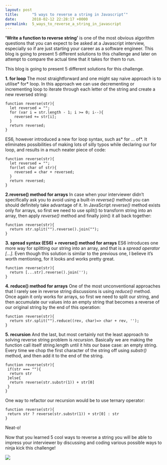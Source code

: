 ```yaml
---
layout: post
title:      "5 ways to reverse a string in Javascript‘"
date:       2018-02-12 22:28:17 +0000
permalink:  5_ways_to_reverse_a_string_in_javascript
---
```


**'Write a function to reverse string’** is one of the most obvious algorithm questions that you can expect to be asked at a Javascript interview, especially so if are just starting your career as a software engineer.
This blog is going to present 5 different solutions to this challenge and later on attempt to compare the actual time that it takes for them to run.

This blog is going to present 5 different solutions for this challenge.

**1. for loop**
The most straightforward and one might say naive approach is to utilise* for* loop. In this approach we can use decrementing or incrementing loop to iterate through each letter of the string and create a new reversed string:

```
function reverse(str){
  let reversed = "";    
  for (var i = str.length - 1; i >= 0; i--){        
    reversed += str[i];
  }    
  return reversed;
}
```

ES6, however introduced a new for loop syntax, such as* for … of*. It eliminates possibilities of making lots of silly typos while declaring our for loop, and results in a much neater piece of code:

```
function reverse(str){
  let reversed = "";
  for(let char of str){
    reversed = char + reversed;
  }
  return reversed;
}
```

**2.reverse() method for arrays**
In case when your interviewer didn’t specifically ask you to avoid using a built-in *reverse()* method you can should definitely take advantage of it. In JavaScript *reverse()* method exists only for arrays, so first we need to use split() to transform string into an array, then apply *reverse()* method and finally join() it all back together:

```
function reverse(str){
  return str.split("").reverse().join("");
}
```

**3. spread syntax (ES6) + reverse() method for arrays**
ES6 introduces one more way for splitting our string into an array, and that is a *spread operator […]*. Even though this solution is similar to the previous one, I believe it’s worth mentioning, for it looks and works pretty great.

```
function reverse(str){
  return [...str].reverse().join('');
}
```

**4. reduce() method for arrays**
One of the most unconventional approaches that I rarely see in reverse string discussions is using *reduce()* method. Once again it only works for arrays, so first we need to split our string, and then accumulate our values into an empty string that becomes a reverse of our original string by the end of this operation:

```
function reverse(str){
  return str.split("").reduce((rev, char)=> char + rev, ''); 
}
```

**5. recursion**
And the last, but most certainly not the least approach to solving reverse string problem is *recursion*. Basically we are making the function call itself string.length until it hits our base case: an empty string. Every time we chop the first character of the string off using *substr()* method, and then add it to the end of the string.

```
function reverse(str){
 if(str === ""){
  return str 
 }else{
  return reverse(str.substr(1)) + str[0]
 }
}
```

One way to refactor our recursion would be to use ternary operator:

```
function reverse(str){
 return str ? reverse(str.substr(1)) + str[0] : str
}
```

Neat-o!

Now that you learned 5 cool ways to reverse a string you will be able to impress your interviewer by discussing and coding various possible ways to ninja kick this challenge!

![](https://media.giphy.com/media/6MglbIrSPZqq4/giphy.gif)


